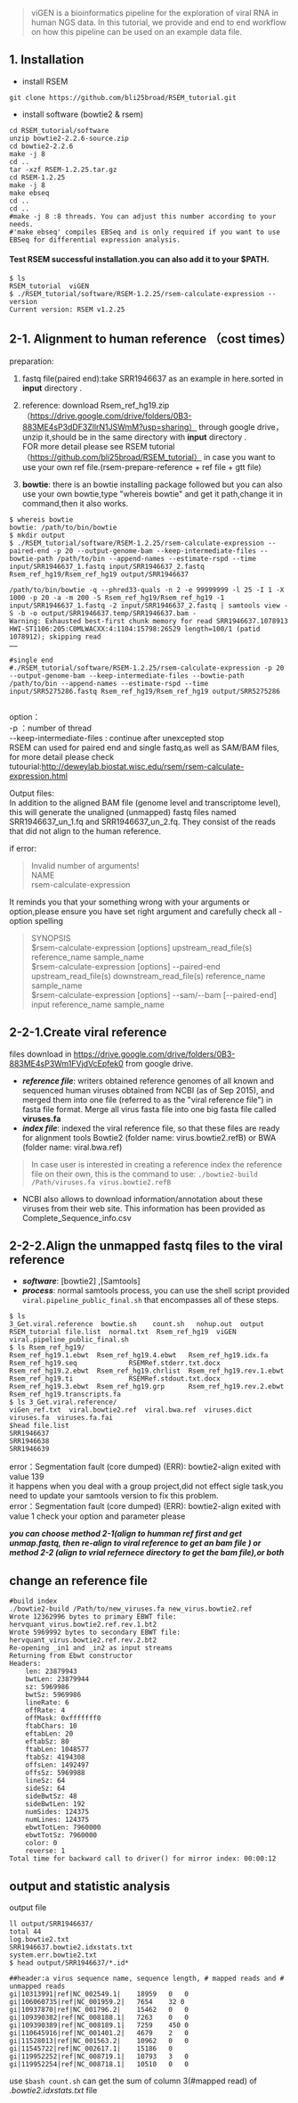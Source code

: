> viGEN is a bioinformatics pipeline for the exploration of viral RNA in human NGS data. 
> In this tutorial, we provide and end to end workflow on how this pipeline can be used on an example data file.

## 1. Installation
- install RSEM 
```
git clone https://github.com/bli25broad/RSEM_tutorial.git
```
- install software (bowtie2 & rsem)
```
cd RSEM_tutorial/software
unzip bowtie2-2.2.6-source.zip
cd bowtie2-2.2.6
make -j 8
cd ..
tar -xzf RSEM-1.2.25.tar.gz
cd RSEM-1.2.25
make -j 8
make ebseq
cd ..
cd ..
#make -j 8 :8 threads. You can adjust this number according to your needs. 
#'make ebseq' compiles EBSeq and is only required if you want to use EBSeq for differential expression analysis.

```
#### Test RSEM successful installation.you can also add it to your $PATH.
```
$ ls
RSEM_tutorial  viGEN
$ ./RSEM_tutorial/software/RSEM-1.2.25/rsem-calculate-expression --version
Current version: RSEM v1.2.25
```   
  
    
      
## 2-1. Alignment to human reference （cost times）
preparation:   
1) fastq file(paired end):take SRR1946637 as an example in here.sorted in **input** directory . 
2) reference: download Rsem_ref_hg19.zip（https://drive.google.com/drive/folders/0B3-883ME4sP3dDF3ZllrN1JSWmM?usp=sharing） through google drive，unzip it,should be in the same directory with **input** directory .   
FOR more detail please see RSEM tutorial（https://github.com/bli25broad/RSEM_tutorial） in case you want to use your own ref file.(rsem-prepare-reference + ref file + gtt file)

3) **bowtie**: there is an bowtie installing package followed but you can also use your own bowtie,type "whereis bowtie" and get it path,change it in command,then it also works.

```
$ whereis bowtie
bowtie: /path/to/bin/bowtie 
$ mkdir output
$ ./RSEM_tutorial/software/RSEM-1.2.25/rsem-calculate-expression --paired-end -p 20 --output-genome-bam --keep-intermediate-files --bowtie-path /path/to/bin --append-names --estimate-rspd --time input/SRR1946637_1.fastq input/SRR1946637_2.fastq Rsem_ref_hg19/Rsem_ref_hg19 output/SRR1946637  
  
/path/to/bin/bowtie -q --phred33-quals -n 2 -e 99999999 -l 25 -I 1 -X 1000 -p 20 -a -m 200 -S Rsem_ref_hg19/Rsem_ref_hg19 -1 input/SRR1946637_1.fastq -2 input/SRR1946637_2.fastq | samtools view -S -b -o output/SRR1946637.temp/SRR1946637.bam -
Warning: Exhausted best-first chunk memory for read SRR1946637.1078913 HWI-ST1106:205:C0MLWACXX:4:1104:15798:26529 length=100/1 (patid 1078912); skipping read  
……  

#single end
#./RSEM_tutorial/software/RSEM-1.2.25/rsem-calculate-expression -p 20 --output-genome-bam --keep-intermediate-files --bowtie-path /path/to/bin --append-names --estimate-rspd --time input/SRR5275286.fastq Rsem_ref_hg19/Rsem_ref_hg19 output/SRR5275286
  
```

option：  
  -p ：number of thread  
  --keep-intermediate-files : continue after unexcepted stop  
  RSEM can used for paired end and single fastq,as well as SAM/BAM files, for more detail please check tutourial:http://deweylab.biostat.wisc.edu/rsem/rsem-calculate-expression.html 

     
Output files:   
In addition to the aligned BAM file (genome level and transcriptome level), this will generate the unaligned (unmapped) fastq files named SRR1946637_un_1.fq and SRR1946637_un_2.fq. They consist of the reads that did not align to the human reference.

  
if error:   
> Invalid number of arguments!  
NAME  
    rsem-calculate-expression   
    
It reminds you that your something wrong with your arguments or option,please ensure you have set right argument and carefully check all -option spelling  

> SYNOPSIS  
     $rsem-calculate-expression [options] upstream_read_file(s) reference_name sample_name  
     $rsem-calculate-expression [options] --paired-end upstream_read_file(s) downstream_read_file(s) reference_name sample_name  
     $rsem-calculate-expression [options] --sam/--bam [--paired-end] input reference_name sample_name  


## 2-2-1.Create viral reference
files download in https://drive.google.com/drive/folders/0B3-883ME4sP3Wm1FVjdVcEpfek0 from google drive.
- ***reference file***: writers obtained reference genomes of all known and sequenced human viruses obtained from NCBI (as of Sep 2015), and merged them into one file (referred to as the "viral reference file") in fasta file format. Merge all virus fasta file into one big fasta file called **viruses.fa**
- ***index file***: indexed the viral reference file, so that these files are ready for alignment tools Bowtie2 (folder name: virus.bowtie2.refB) or BWA (folder name: viral.bwa.ref)
> In case user is interested in creating a reference index the reference file on their own, this is the command to use: ```./bowtie2-build /Path/viruses.fa virus.bowtie2.refB```
- NCBI also allows to download information/annotation about these viruses from their web site. This information has been provided as Complete_Sequence_info.csv 

## 2-2-2.Align the unmapped fastq files to the viral reference 
- ***software***: [bowtie2] ,[Samtools]
- ***process***: normal samtools process, you can use the shell script provided ```viral.pipeline_public_final.sh``` that encompasses all of these steps.

```
$ ls
3_Get.viral.reference  bowtie.sh    count.sh   nohup.out  output RSEM_tutorial file.list  normal.txt  Rsem_ref_hg19  viGEN  viral.pipeline_public_final.sh
$ ls Rsem_ref_hg19/
Rsem_ref_hg19.1.ebwt  Rsem_ref_hg19.4.ebwt   Rsem_ref_hg19.idx.fa      Rsem_ref_hg19.seq             RSEMRef.stderr.txt.docx
Rsem_ref_hg19.2.ebwt  Rsem_ref_hg19.chrlist  Rsem_ref_hg19.rev.1.ebwt  Rsem_ref_hg19.ti              RSEMRef.stdout.txt.docx
Rsem_ref_hg19.3.ebwt  Rsem_ref_hg19.grp      Rsem_ref_hg19.rev.2.ebwt  Rsem_ref_hg19.transcripts.fa
$ ls 3_Get.viral.reference/
viGen_ref.txt  viral.bowtie2.ref  viral.bwa.ref  viruses.dict  viruses.fa  viruses.fa.fai
$head file.list
SRR1946637  
SRR1946638  
SRR1946639  
```

error：Segmentation fault (core dumped) (ERR): bowtie2-align exited with value 139  
it happens when you deal with a group project,did not effect sigle task,you need to update your samtools version to fix this problem.  
error：Segmentation fault (core dumped) (ERR): bowtie2-align exited with value 1
check your option and parameter please

***you can choose method 2-1(align to humman ref first and get unmap.fastq, then re-align to viral reference to get an bam file )  or method 2-2 (align to vrial refernece directory to get the bam file),or both***

## change an reference file

```
#build index
./bowtie2-build /Path/to/new_viruses.fa new_virus.bowtie2.ref
Wrote 12362996 bytes to primary EBWT file: hervquant_virus.bowtie2.ref.rev.1.bt2
Wrote 5969992 bytes to secondary EBWT file: hervquant_virus.bowtie2.ref.rev.2.bt2
Re-opening _in1 and _in2 as input streams
Returning from Ebwt constructor
Headers:
    len: 23879943
    bwtLen: 23879944
    sz: 5969986
    bwtSz: 5969986
    lineRate: 6
    offRate: 4
    offMask: 0xfffffff0
    ftabChars: 10
    eftabLen: 20
    eftabSz: 80
    ftabLen: 1048577
    ftabSz: 4194308
    offsLen: 1492497
    offsSz: 5969988
    lineSz: 64
    sideSz: 64
    sideBwtSz: 48
    sideBwtLen: 192
    numSides: 124375
    numLines: 124375
    ebwtTotLen: 7960000
    ebwtTotSz: 7960000
    color: 0
    reverse: 1
Total time for backward call to driver() for mirror index: 00:00:12
```

## output and statistic analysis

output file
```
ll output/SRR1946637/
total 44
log.bowtie2.txt
SRR1946637.bowtie2.idxstats.txt
system.err.bowtie2.txt
$ head output/SRR1946637/*.id*

##header:a virus sequence name, sequence length, # mapped reads and # unmapped reads
gi|10313991|ref|NC_002549.1|	18959	0	0
gi|106060735|ref|NC_001959.2|	7654	32 0
gi|10937870|ref|NC_001796.2|	15462	0	0
gi|109390382|ref|NC_008188.1|	7263	0	0
gi|109390389|ref|NC_008189.1|	7259	450	0
gi|110645916|ref|NC_001401.2|	4679	2	0
gi|11528013|ref|NC_001563.2|	10962	0	0
gi|11545722|ref|NC_002617.1|	15186	0	
gi|119952252|ref|NC_008719.1|	10793	3	0
gi|119952254|ref|NC_008718.1|	10510	0	0
```
use ```$bash count.sh``` can get the sum of column 3(#mapped read) of *.bowtie2.idxstats.txt* file


